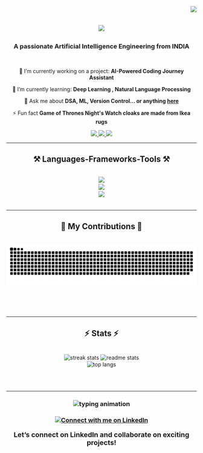 <img align="right" src="https://visitor-badge.laobi.icu/badge?page_id=RohitMukkala.RohitMukkala" />

<h1 align="center">
    <img src="https://readme-typing-svg.herokuapp.com/?font=Righteous&size=35&center=true&vCenter=true&width=500&height=70&duration=4000&lines=Hi+There!+👋;+I'm+Rohit+Mukkala!;" />
</h1>

<h3 align="center">A passionate Artificial Intelligence Engineering from INDIA</h3>

<br/>

<div align="center">
 
 🔭 I’m currently working on a project: **AI-Powered Coding Journey Assistant**
 
 🌱 I’m currently learning: **Deep Learning , Natural Language Processing**

💬 Ask me about **DSA, ML, Version Control... or anything [here](rohitmukkala@gmail.com)**

⚡ Fun fact **Game of Thrones Night's Watch cloaks are made from Ikea rugs**

 </div>

 <div align="center"> 
  <a href="rohitmukkala@gmail.com">
    <img src="https://img.shields.io/badge/Gmail-333333?style=for-the-badge&logo=gmail&logoColor=red" />
  </a>
  <a href="https://www.linkedin.com/in/mukkala-rohit/" target="_blank">
    <img src="https://img.shields.io/badge/LinkedIn-0077B5?style=for-the-badge&logo=linkedin&logoColor=white" target="_blank" />
  </a>
  <a href="" target="_blank">
     <img src="https://img.shields.io/badge/Portfolio-FF5722?style=for-the-badge&logo=todoist&logoColor=white" target="_blank" /> <!-- sqlite, safari, google-chrome are other good icon options -->
  </a>
</div>

 <hr/>
 <h2 align="center">⚒️ Languages-Frameworks-Tools ⚒️</h2>
<br/>
<div align="center">
    <img src="https://skillicons.dev/icons?i=react,html,css,bootstrap,figma,vscode,github,git,nodejs,python" />
  <br>
  <img src="https://skillicons.dev/icons?i=java,javascript,django,fastapi,docker,kubernetes,mysql,mongodb" />
  <br>
  <img src="https://skillicons.dev/icons?i=anaconda,aws,azure,r,ai,sklearn,tensorflow,latex,md" />
  <br>
</div>

<br/>
<hr/>

<div align="center">
  <h2>🐍 My Contributions 🐍</h2>
  <br>
  <img alt="snake eating my contributions" src="https://raw.githubusercontent.com/RohitMukkala/RohitMukkala/output/github-contribution-grid-snake.svg" />
  
  <br/><br/><br/>
</div>

<hr/>
<h2 align="center">⚡ Stats ⚡</h2>
<br>
<div align=center>
  <img width=390 src="https://github-readme-streak-stats-salesp07.vercel.app/?user=RohitMukkala&count_private=true&theme=react&border_radius=10" alt="streak stats" />
  <img width=390 src="https://github-readme-stats-salesp07.vercel.app/api?username=RohitMukkala&count_private=true&show_icons=true&theme=react&rank_icon=github&border_radius=10" alt="readme stats" />
  <br/>
  <img width=325 align="center" src="https://github-readme-stats-salesp07.vercel.app/api/top-langs/?username=RohitMukkala&hide=HTML&langs_count=8&layout=compact&theme=react&border_radius=10&size_weight=0.5&count_weight=0.5&exclude_repo=github-readme-stats" alt="top langs" />
</div>

<br/><br/>
<hr align="center" />
<h3 align="center">
    <img src="https://readme-typing-svg.herokuapp.com/?font=Righteous&size=25&center=true&vCenter=true&width=500&height=70&duration=4000&lines=Thanks+for+visiting!+✌️;+Shoot+me+a+message+on+Linkedin!;I'm+always+down+to+colab+:)" alt="typing animation" />
</h3>


<h3


<br/>

<div align="center">
<a href='https://www.linkedin.com/in/mukkala-rohit/' target='_blank'><img height='64' style='border:0px;height:64px;' src='https://cdn-icons-png.flaticon.com/512/174/174857.png' border='0' alt='Connect with me on LinkedIn' /></a>
<p style="font-size:18px; font-weight:bold;">Let’s connect on LinkedIn and collaborate on exciting projects!</p>
</div>

<br/>
